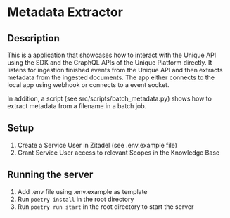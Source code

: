 # Metadata Extractor

## Description

This is a application that showcases how to interact with the Unique API using the SDK and the GraphQL APIs of the Unique Platform directly. It listens for ingestion finished events from the Unique API and then extracts metadata from the ingested documents. The app either connects to the local app using webhook or connects to a event socket. 

In addition, a script (see src/scripts/batch_metadata.py) shows how to extract metadata from a filename in a batch job.

## Setup

1. Create a Service User in Zitadel (see .env.example file)
2. Grant Service User access to relevant Scopes in the Knowledge Base

## Running the server

1. Add .env file using .env.example as template
2. Run `poetry install` in the root directory
3. Run `poetry run start` in the root directory to start the server